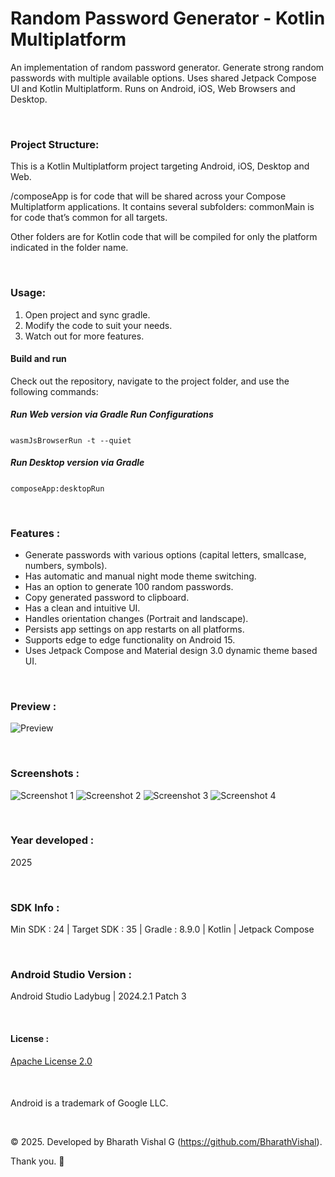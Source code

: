 # Random Password Generator - Kotlin Multiplatform
 An implementation of random password generator. Generate strong random passwords with multiple available options. Uses shared Jetpack Compose UI and Kotlin Multiplatform. Runs on Android, iOS, Web Browsers and Desktop.

&nbsp;
### Project Structure:
This is a Kotlin Multiplatform project targeting Android, iOS, Desktop and Web.

/composeApp is for code that will be shared across your Compose Multiplatform applications. It contains several subfolders:
commonMain is for code that’s common for all targets.

Other folders are for Kotlin code that will be compiled for only the platform indicated in the folder name. 

&nbsp;
### Usage:
1. Open project and sync gradle.
2. Modify the code to suit your needs.
3. Watch out for more features.
&nbsp;
&nbsp;

#### Build and run
Check out the repository, navigate to the project folder, and use the following commands:
&nbsp;

##### Run Web version via Gradle Run Configurations
```wasmJsBrowserRun -t --quiet```
&nbsp;

##### Run Desktop version via Gradle
```composeApp:desktopRun```
&nbsp;

&nbsp;
### Features :
- Generate passwords with various options (capital letters, smallcase, numbers, symbols).
- Has automatic and manual night mode theme switching.
- Has an option to generate 100 random passwords.
- Copy generated password to clipboard.
- Has a clean and intuitive UI.
- Handles orientation changes (Portrait and landscape).
- Persists app settings on app restarts on all platforms.
- Supports edge to edge functionality on Android 15.
- Uses Jetpack Compose and Material design 3.0 dynamic theme based UI. 


&nbsp;
### Preview : 
![Preview](https://github.com/BharathVishal/Coroutine-As-AsyncTask/blob/main/Preview/PreviewGif.gif)


&nbsp;
### Screenshots : 
![Screenshot 1](https://github.com/BharathVishal/Random-Password-Generator-Kotlin-Multiplatform/tree/main/Screenshots/Screenshot_Android.png)
![Screenshot 2](https://github.com/BharathVishal/Random-Password-Generator-Kotlin-Multiplatform/tree/main/Screenshots/Screenshot_iOS.png)
![Screenshot 3](https://github.com/BharathVishal/Random-Password-Generator-Kotlin-Multiplatform/tree/main/Screenshots/Screenshot_Desktop.png)
![Screenshot 4](https://github.com/BharathVishal/Random-Password-Generator-Kotlin-Multiplatform/tree/main/Screenshots/Screenshot_Web.png)


&nbsp;
### Year developed : 
2025


&nbsp;

### SDK Info : 
Min SDK : 24  | Target SDK : 35 | Gradle : 8.9.0  | Kotlin | Jetpack Compose

&nbsp;


### Android Studio Version : 
Android Studio Ladybug | 2024.2.1 Patch 3


&nbsp;

#### License : 
[Apache License 2.0](https://github.com/BharathVishal/Coroutine-As-AsyncTask/blob/main/LICENSE)
&nbsp;

&nbsp;
####
Android is a trademark of Google LLC. 

&nbsp;
&nbsp;


© 2025. Developed by Bharath Vishal G (https://github.com/BharathVishal).

Thank you. :slightly_smiling_face:
 
